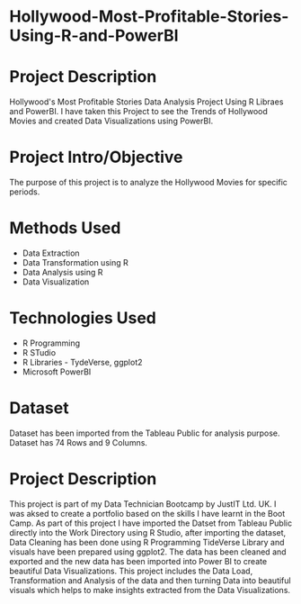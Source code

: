 # Hollywood-Most-Profitable-Stories-Using-R-and-PowerBI

# Project Description
Hollywood's Most Profitable Stories Data Analysis Project Using R Libraes and PowerBI.
I have taken this Project to see the Trends of Hollywood Movies and created Data Visualizations using PowerBI.

# Project Intro/Objective
The purpose of this project is to analyze the Hollywood Movies for specific periods.

# Methods Used
- Data Extraction
- Data Transformation using R
- Data Analysis using R
- Data Visualization

# Technologies Used
- R Programming
- R STudio
- R Libraries - TydeVerse, ggplot2
- Microsoft PowerBI

# Dataset
Dataset has been imported from the Tableau Public for analysis purpose. 
Dataset has 74 Rows and 9 Columns.

# Project Description
This project is part of my Data Technician Bootcamp by JustIT Ltd. UK. 
I was aksed to create a portfolio based on the skills I have learnt in the Boot Camp. 
As part of this project I have imported the Datset from Tableau Public directly into the Work Directory using R Studio, after importing the dataset, 
Data Cleaning has been done using R Programming TideVerse Library and visuals have been prepared using ggplot2. 
The data has been cleaned and exported and the new data has been imported into Power BI to create beautiful Data Visualizations.
This project includes the Data Load, Transformation and Analysis of the data and then turning Data into beautiful visuals 
which helps to make insights extracted from the Data Visualizations.
